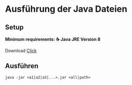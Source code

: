 # Ausführung der Java Dateien

## Setup

**Minimum requirements: ☕️ Java JRE Version 8**

Download [Click](https://adoptium.net/releases.html)

## Ausführen

```
java -jar <a1|a2|a3|...>.jar <all|path>
```